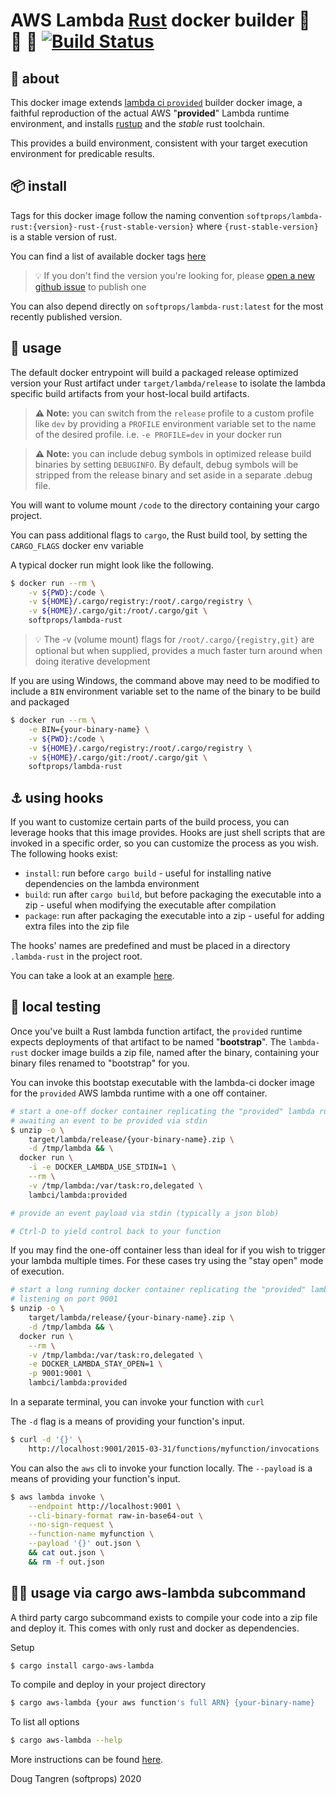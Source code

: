 # AWS Lambda [Rust](https://www.rust-lang.org/) docker builder 🐑 🦀 🐳 [![Build Status](https://github.com/softprops/lambda-rust/workflows/Main/badge.svg)](https://github.com/softprops/lambda-rust/actions)


## 🤔 about

This docker image extends [lambda ci `provided`](https://github.com/lambci/docker-lambda#documentation) builder docker image, a faithful reproduction of the actual AWS "**provided**" Lambda runtime environment,
and installs [rustup](https://rustup.rs/) and the *stable* rust toolchain.

This provides a build environment, consistent with your target execution environment for predicable results.

## 📦 install

Tags for this docker image follow the naming convention `softprops/lambda-rust:{version}-rust-{rust-stable-version}`
where `{rust-stable-version}` is a stable version of rust.

You can find a list of available docker tags [here](https://hub.docker.com/r/softprops/lambda-rust/tags)

> 💡 If you don't find the version you're looking for, please [open a new github issue](https://github.com/softprops/lambda-rust/issues/new?title=I%27m%20looking%20for%20version%20xxx) to publish one

You can also depend directly on `softprops/lambda-rust:latest` for the most recently published version.

## 🤸 usage

The default docker entrypoint will build a packaged release optimized version your Rust artifact under `target/lambda/release` to
isolate the lambda specific build artifacts from your host-local build artifacts.

> **⚠️ Note:** you can switch from the `release` profile to a custom profile like `dev` by providing a `PROFILE` environment variable set to the name of the desired profile. i.e. `-e PROFILE=dev` in your docker run

> **⚠️ Note:** you can include debug symbols in optimized release build binaries by setting `DEBUGINFO`. By default, debug symbols will be stripped from the release binary and set aside in a separate .debug file.

You will want to volume mount `/code` to the directory containing your cargo project.

You can pass additional flags to `cargo`, the Rust build tool, by setting the `CARGO_FLAGS` docker env variable

A typical docker run might look like the following.

```sh
$ docker run --rm \
    -v ${PWD}:/code \
    -v ${HOME}/.cargo/registry:/root/.cargo/registry \
    -v ${HOME}/.cargo/git:/root/.cargo/git \
    softprops/lambda-rust
```

> 💡 The -v (volume mount) flags for `/root/.cargo/{registry,git}` are optional but when supplied, provides a much faster turn around when doing iterative development

If you are using Windows, the command above may need to be modified to include
a `BIN` environment variable set to the name of the binary to be build and packaged

```sh
$ docker run --rm \
    -e BIN={your-binary-name} \
    -v ${PWD}:/code \
    -v ${HOME}/.cargo/registry:/root/.cargo/registry \
    -v ${HOME}/.cargo/git:/root/.cargo/git \
    softprops/lambda-rust
```

## ⚓ using hooks

If you want to customize certain parts of the build process, you can leverage hooks that this image provides.
Hooks are just shell scripts that are invoked in a specific order, so you can customize the process as you wish. The following hooks exist:
* `install`: run before `cargo build` - useful for installing native dependencies on the lambda environment
* `build`: run after `cargo build`, but before packaging the executable into a zip - useful when modifying the executable after compilation
* `package`: run after packaging the executable into a zip - useful for adding extra files into the zip file

The hooks' names are predefined and must be placed in a directory `.lambda-rust` in the project root. 

You can take a look at an example [here](./tests/test-func-with-hooks).

## 🔬 local testing

Once you've built a Rust lambda function artifact, the `provided` runtime expects
deployments of that artifact to be named "**bootstrap**". The `lambda-rust` docker image
builds a zip file, named after the binary, containing your binary files renamed to "bootstrap" for you.

You can invoke this bootstap executable with the lambda-ci docker image for the `provided` AWS lambda runtime with a one off container.

```sh
# start a one-off docker container replicating the "provided" lambda runtime
# awaiting an event to be provided via stdin
$ unzip -o \
    target/lambda/release/{your-binary-name}.zip \
    -d /tmp/lambda && \
  docker run \
    -i -e DOCKER_LAMBDA_USE_STDIN=1 \
    --rm \
    -v /tmp/lambda:/var/task:ro,delegated \
    lambci/lambda:provided

# provide an event payload via stdin (typically a json blob)

# Ctrl-D to yield control back to your function
```

If you may find the one-off container less than ideal for if you wish to trigger your lambda multiple times. For these cases try using the "stay open" mode of execution.

```sh
# start a long running docker container replicating the "provided" lambda runtime
# listening on port 9001
$ unzip -o \
    target/lambda/release/{your-binary-name}.zip \
    -d /tmp/lambda && \
  docker run \
    --rm \
    -v /tmp/lambda:/var/task:ro,delegated \
    -e DOCKER_LAMBDA_STAY_OPEN=1 \
    -p 9001:9001 \
    lambci/lambda:provided
```

In a separate terminal, you can invoke your function with `curl`

The `-d` flag is a means of providing your function's input.

```sh
$ curl -d '{}' \
    http://localhost:9001/2015-03-31/functions/myfunction/invocations
```

You can also the `aws` cli to invoke your function locally.  The `--payload` is a means of providing your function's input.

```sh
$ aws lambda invoke \
    --endpoint http://localhost:9001 \
    --cli-binary-format raw-in-base64-out \
    --no-sign-request \
    --function-name myfunction \
    --payload '{}' out.json \
    && cat out.json \
    && rm -f out.json
```

## 🤸🤸 usage via cargo aws-lambda subcommand

A third party cargo subcommand exists to compile your code into a zip file and deploy it. This comes with only
rust and docker as dependencies.

Setup

```sh
$ cargo install cargo-aws-lambda
```

To compile and deploy in your project directory
```sh
$ cargo aws-lambda {your aws function's full ARN} {your-binary-name}
```

To list all options 
```sh
$ cargo aws-lambda --help
```

More instructions can be found [here](https://github.com/vvilhonen/cargo-aws-lambda).


Doug Tangren (softprops) 2020
